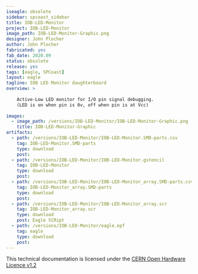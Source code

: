 ```yaml
---
iseagle: obsolete
sidebar: spcoast_sidebar
title: IOB-LED-Monitor
project: IOB-LED-Monitor
image_path: IOB-LED-Monitor-Graphic.png
designer: John Plocher
author: John Plocher
fabricated: yes
fab_date: 2020.09
status: obsolete
release: yes
tags: [eagle, SPCoast]
layout: eagle
tagline: IOB LED Monitor daughterboard
overview: >
    
    Active-Low LED monitor for I/O pin signal debugging.
    (LED is on when pin is 0v, off when pin is at Vcc)
    
images:
  - image_path: /versions/IOB-LED-Monitor/IOB-LED-Monitor-Graphic.png
    title: IOB-LED-Monitor-Graphic
artifacts:
  - path: /versions/IOB-LED-Monitor/IOB-LED-Monitor.SMD-parts.csv
    tag: IOB-LED-Monitor.SMD-parts
    type: download
    post: 
  - path: /versions/IOB-LED-Monitor/IOB-LED-Monitor.gstencil
    tag: IOB-LED-Monitor
    type: download
    post: 
  - path: /versions/IOB-LED-Monitor/IOB-LED-Monitor_array.SMD-parts.csv
    tag: IOB-LED-Monitor_array.SMD-parts
    type: download
    post: 
  - path: /versions/IOB-LED-Monitor/IOB-LED-Monitor_array.scr
    tag: IOB-LED-Monitor_array.scr
    type: download
    post: Eagle SCRipt
  - path: /versions/IOB-LED-Monitor/eagle.epf
    tag: eagle
    type: download
    post: 
---
```



This technical documentation is licensed under the [CERN Open Hardware Licence v1.2](http://www.ohwr.org/attachments/2388/cern_ohl_v_1_2.txt)
